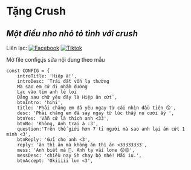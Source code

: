 # Tặng Crush
## _Một điều nho nhỏ tỏ tình với crush_

Liên lạc: 
[![Facebook](https://i.imgur.com/GRqy96ts.jpg)](https://www.facebook.com/nam.nodemy)
[![Tiktok](https://i.imgur.com/Nbfl1E7t.jpg)](https://www.tiktok.com/@manindev)

Mở file config.js sửa nội dung theo mẫu
```
const CONFIG = {
    introTitle: 'Hiệp à!',
    introDesc: `Trái đất vốn lạ thường
    Mà sao em cứ đi nhầm đường
    Lạc vào tim anh lẻ loi
    Đằng sau chữ yêu đây là Hiệp ăn cứt`,
    btnIntro: 'hihi',
    title: 'Phải chăng em đã yêu ngay từ cái nhìn đầu tiên 😙',
    desc: 'Phải chăng em đã say ngay từ lúc thấy nụ cười ấy ',
    btnYes: 'Vẫn cứ là thích anh <33',
    btnNo: 'Không, Anh trai à :3',
    question:'Trên thế giới hơn 7 tỉ người mà sao anh lại ăn cứt 1 mình <3',
    btnReply: 'Gửi cho anh <3',
    reply: 'ăn thì ăn mà không ăn thì ăn <33333333',
    mess: 'Anh biết mà 🥰. Anh tạ vãi lone 😡😡',
    messDesc: 'chiều nay 5h chạy bộ nhé! Mãi iu.',
    btnAccept: 'Okiiiii lun <3',
 

